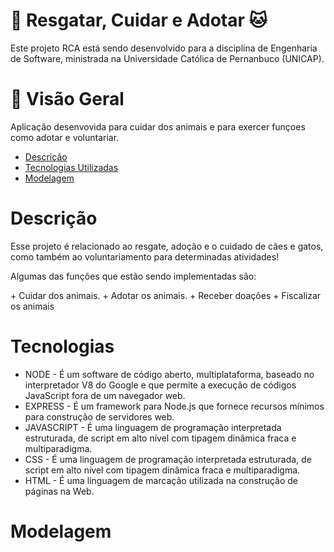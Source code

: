 # 🐶 Resgatar, Cuidar e Adotar 🐱

<p>Este projeto RCA está sendo desenvolvido para a disciplina de Engenharia de Software, ministrada na Universidade Católica de Pernanbuco (UNICAP).</p>

# 📝 Visão Geral

<p>Aplicação desenvovida para cuidar dos animais e para exercer funçoes como adotar e voluntariar.</p>

+ <a href="#descrição">Descrição</a>
+ <a href="#Tecnologias">Tecnologias Utilizadas</a>
+ <a href="#modelagem">Modelagem</a>

# Descrição
<p>Esse projeto é relacionado ao resgate, adoção e o cuidado de cães e gatos, como também ao voluntariamento para determinadas atividades!</p>
<p>Algumas das funções que estão sendo implementadas são: </p>
+ <a>Cuidar dos animais.</a>
+ <a>Adotar os animais.</a>
+ <a>Receber doações</a>
+ <a>Fiscalizar os animais</a>

# Tecnologias
+ <a>NODE - É um software de código aberto, multiplataforma, baseado no interpretador V8 do Google e que permite a execução de códigos JavaScript fora de um navegador web.</a>
+ <a>EXPRESS - É um framework para Node.js que fornece recursos mínimos para construção de servidores web.</a>
+ <a>JAVASCRIPT - É uma linguagem de programação interpretada estruturada, de script em alto nível com tipagem dinâmica fraca e multiparadigma.</a>
+ <a>CSS - É uma linguagem de programação interpretada estruturada, de script em alto nível com tipagem dinâmica fraca e multiparadigma.</a>
+ <a>HTML - É uma linguagem de marcação utilizada na construção de páginas na Web.</a>

# Modelagem



